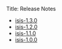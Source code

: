 Title: Release Notes

<!--
- [isis-1.4.0](isis-1.4.0.html)
-->
- [isis-1.3.0](isis-1.3.0.html)
- [isis-1.2.0](isis-1.2.0.html)
- [isis-1.1.0](isis-1.1.0.html)
- [isis-1.0.0](isis-1.0.0.html)
